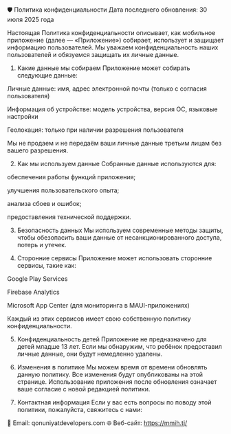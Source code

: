 🛡️ Политика конфиденциальности
Дата последнего обновления: 30 июля 2025 года

Настоящая Политика конфиденциальности описывает, как мобильное приложение (далее — «Приложение») собирает, использует и защищает информацию пользователей. Мы уважаем конфиденциальность наших пользователей и обязуемся защищать их личные данные.

1. Какие данные мы собираем
Приложение может собирать следующие данные:

Личные данные: имя, адрес электронной почты (только с согласия пользователя)

Информация об устройстве: модель устройства, версия ОС, языковые настройки

Геолокация: только при наличии разрешения пользователя

Мы не продаем и не передаём ваши личные данные третьим лицам без вашего разрешения.

2. Как мы используем данные
Собранные данные используются для:

обеспечения работы функций приложения;

улучшения пользовательского опыта;

анализа сбоев и ошибок;

предоставления технической поддержки.

3. Безопасность данных
Мы используем современные методы защиты, чтобы обезопасить ваши данные от несанкционированного доступа, потерь и утечек.

4. Сторонние сервисы
Приложение может использовать сторонние сервисы, такие как:

Google Play Services

Firebase Analytics

Microsoft App Center (для мониторинга в MAUI-приложениях)

Каждый из этих сервисов имеет свою собственную политику конфиденциальности.

5. Конфиденциальность детей
Приложение не предназначено для детей младше 13 лет. Если мы обнаружим, что ребёнок предоставил личные данные, они будут немедленно удалены.

6. Изменения в политике
Мы можем время от времени обновлять данную политику. Все изменения будут опубликованы на этой странице. Использование приложения после обновления означает ваше согласие с новой редакцией политики.

7. Контактная информация
Если у вас есть вопросы по поводу этой политики, пожалуйста, свяжитесь с нами:

📧 Email: qonuniyatdevelopers.com
🌐 Веб-сайт: https://mmih.tj/
